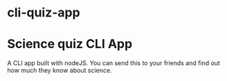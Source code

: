 # cli-quiz-app

# Science quiz CLI App

A CLI app built with nodeJS. You can send this to your friends and find out how much they know about science.
